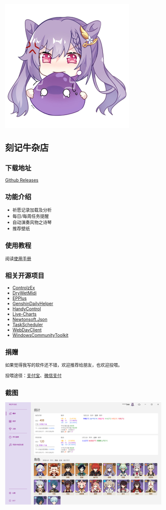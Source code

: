 <img src="img/logo_nbg.png" width="400px" alt="logo" style="margin-left:0;" />

# 刻记牛杂店

## 下载地址

[Github Releases](https://github.com/Scighost/KeqingNiuza/releases)

## 功能介绍

- 祈愿记录加载及分析
- 每日/每周任务提醒
- 自动演奏风物之诗琴
- 推荐壁纸

## 使用教程

阅读[使用手册](https://github.com/Scighost/KeqingNiuza/blob/main/Manual.md)

## 相关开源项目

- [ControlzEx](https://github.com/ControlzEx/ControlzEx)
- [DryWetMidi](https://github.com/melanchall/drywetmidi)
- [EPPlus](https://github.com/JanKallman/EPPlus)
- [GenshinDailyHelper](https://github.com/yinghualuowu/GenshinDailyHelper)
- [HandyControl](https://github.com/HandyOrg/HandyControl)
- [Live-Charts](https://github.com/Live-Charts/Live-Charts)
- [Newtonsoft.Json](https://github.com/JamesNK/Newtonsoft.Json)
- [TaskScheduler](https://github.com/dahall/taskscheduler)
- [WebDavClient](https://github.com/skazantsev/WebDavClient)
- [WindowsCommunityToolkit](https://github.com/CommunityToolkit/WindowsCommunityToolkit)

## 捐赠

如果觉得我写的软件还不错，欢迎推荐给朋友，也欢迎投喂。

投喂途径：[支付宝](https://xw6dp97kei-1306705684.file.myqcloud.com/keqingniuza/alipay.jpg)、[微信支付](https://xw6dp97kei-1306705684.file.myqcloud.com/keqingniuza/wechatpay.png)

## 截图

![ScreenShot1](img/Snipaste_2021-06-19_10-46-43.png)
